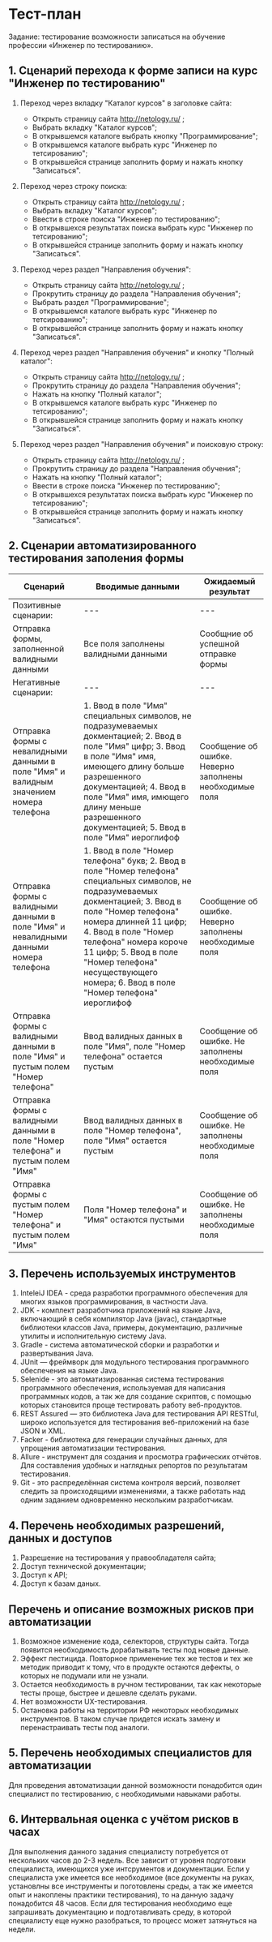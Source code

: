 # Тест-план

Задание: тестирование возможности записаться на обучение профессии «Инженер по тестированию».

## 1. Сценарий перехода к форме записи на курс "Инженер по тестированию"

1. Переход через вкладку "Каталог курсов" в заголовке сайта:
   * Открыть страницу сайта http://netology.ru/ ;
   * Выбрать вкладку "Каталог курсов";
   * В открывшемся каталоге выбрать кнопку "Программирование";
   * В открывшемся каталоге выбрать курс "Инженер по тетсированию";
   * В открывшейся странице заполнить форму  и нажать кнопку "Записаться".
  
2. Переход через строку поиска: 
   * Открыть страницу сайта http://netology.ru/ ;
   * Выбрать вкладку "Каталог курсов"; 
   * Ввести в строке поиска "Инженер по тестированию";
   * В открывшехся результатах поиска выбрать курс "Инженер по тетсированию";
   * В открывшейся странице заполнить форму  и нажать кнопку "Записаться".

3. Переход через раздел "Направления обучения":
   * Открыть страницу сайта http://netology.ru/ ;
   * Прокрутить страницу до раздела "Направления обучения";
   * Выбрать раздел "Программирование";
   * В открывшемся каталоге выбрать курс "Инженер по тетсированию";
   * В открывшейся странице заполнить форму  и нажать кнопку "Записаться".

4. Переход через раздел "Направления обучения" и кнопку "Полный каталог":
   * Открыть страницу сайта http://netology.ru/ ;
   * Прокрутить страницу до раздела "Направления обучения";
   * Нажать на кнопку "Полный каталог";
   * В открывшемся каталоге выбрать курс "Инженер по тетсированию";
   * В открывшейся странице заполнить форму  и нажать кнопку "Записаться".

5. Переход через раздел "Направления обучения" и поисковую строку:
   * Открыть страницу сайта http://netology.ru/ ;
   * Прокрутить страницу до раздела "Направления обучения";
   * Нажать на кнопку "Полный каталог";
   * Ввести в строке поиска "Инженер по тестированию";
   * В открывшехся результатах поиска выбрать курс "Инженер по тетсированию";
   * В открывшейся странице заполнить форму  и нажать кнопку "Записаться".
  
## 2. Сценарии автоматизированного тестирования заполения формы

| Сценарий | Вводимые данными | Ожидаемый результат | 
|---|---|---|
| Позитивные сценарии: |---|---|
| Отправка формы, заполненной валидными данными|Все поля заполнены валидными данными|Сообщние об успешной отправке формы |
| Негативные сценарии: |---|---|
|Отправка формы с невалидными данными в поле "Имя" и валидным значением номера телефона|1. Ввод в поле "Имя" специальных символов, не подразумеваемых докментацией; 2. Ввод в поле "Имя" цифр; 3. Ввод в поле "Имя" имя, имеющего длину больше разрешенного документацией; 4. Ввод в поле "Имя" имя, имющего длину меньше разрешенного документацией; 5. Ввод в поле "Имя" иероглифоф| Сообщение об ошибке. Неверно заполнены необходимые поля|
|Отправка формы с валидными данными в поле "Имя" и невалидными данными номера телефона|1. Ввод в поле "Номер телефона" букв; 2. Ввод в поле "Номер телефона" специальных символов, не подразумеваемых докментацией; 3. Ввод в поле "Номер телефона" номера длинней 11 цифр; 4. Ввод в поле "Номер телефона" номера короче 11 цифр; 5. Ввод в поле "Номер телефона" несуществующего номера; 6. Ввод в поле "Номер телефона" иероглифоф| Сообщение об ошибке. Неверно заполнены необходимые поля|
Отправка формы с валидными данными в поле "Имя" и пустым полем "Номер телефона"|Ввод валидных данных в поле "Имя", поле "Номер телефона" остается пустым| Сообщение об ошибке. Не заполнены необходимые поля|
Отправка формы с валидными данными в поле "Номер телефона" и пустым полем "Имя"|Ввод валидных данных в поле "Номер телефона", поле "Имя" остается пустым| Сообщение об ошибке. Не заполнены необходимые поля|
Отправка формы с пустым полем "Номер телефона" и пустым полем "Имя"|Поля "Номер телефона" и "Имя" остаются пустыми|Сообщение об ошибке. Не заполнены необходимые поля

## 3. Перечень используемых инструментов

1. InteleiJ IDEA -  среда разработки программного обеспечения для многих языков программирования, в частности Java. 
2. JDK - комплект разработчика приложений на языке Java, включающий в себя компилятор Java (javac), стандартные библиотеки классов Java, примеры, документацию, различные утилиты и исполнительную систему Java.
3. Gradle -  система автоматической сборки и разработки и развертывания Java.
4. JUnit — фреймворк для модульного тестирования программного обеспечения на языке Java.
5. Selenide - это автоматизированная система тестирования программного обеспечения, используемая для написания программных кодов, а так же для создание скриптов, с помощью которых становится проще тестировать работу веб-продуктов.
6. REST Assured — это библиотека Java для тестирования API RESTful, широко используется для тестирования веб-приложений на базе JSON и XML.  
7. Facker - библиотека для генерации случайных данных, для упрощения автоматизации тестирования.
8. Allure - инструмент для создания и просмотра графических отчётов. Для составления удобных и наглядных репортов по результатам тестирования. 
9. Git - это распределённая система контроля версий,  позволяет следить за происходящими изменениями, а также работать над одним заданием одновременно нескольким разработчикам.

## 4. Перечень необходимых разрешений, данных и доступов

1. Разрешение на тестирования у правообладателя сайта;
2. Доступ технической документации;
3. Доступ к API;
4. Доступ к базам даных.

## Перечень и описание возможных рисков при автоматизации

1. Возможное изменение кода, селекторов, структуры сайта. Тогда появится необходимость дорабатывать тесты под новые данные.
2. Эффект пестицида. Повторное применение тех же тестов и тех же методик приводит к тому, что в продукте остаются дефекты, о которых не подумали или не узнали. 
3. Остается необходимость в ручном тестировании, так как некоторые тесты проще, быстрее и дешевле сделать руками.
4. Нет возможности UX-тестирования.
5. Остановка работы на территории РФ некоторых необходимых инструментов. В таком случае придется искать замену и перенастраивать тесты под аналоги.

## 5. Перечень необходимых специалистов для автоматизации

Для проведения автоматизации данной возможности понадобится один специалист по тестированию, с необходимыми навыками работы. 

## 6. Интервальная оценка с учётом рисков в часах

Для выполнения данного задания специалисту потребуется от нескольких часов до 2-3 недель. Все зависит от уровня подготовки специалиста, имеющихся уже интсрументов и документации. 
Если у специалиста уже имеется все необходимое (все документы на руках, установлны все инструменты и поготовлены среды, а так же имеется опыт и накоплены практики тестирования), то на данную задачу понадобится 48 часов.
Если для тестирования необходимо еще запрашивать документацию и подготавливать среду, в которой специалисту еще нужно разобраться, то процесс может затянуться на недели.


